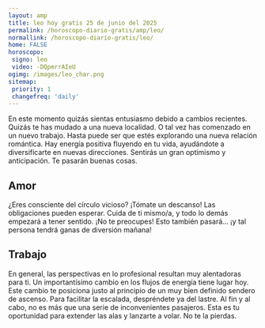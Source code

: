 ```yaml
---
layout: amp
title: leo hoy gratis 25 de junio del 2025 
permalink: /horoscopo-diario-gratis/amp/leo/
normallink: /horoscopo-diario-gratis/leo/
home: FALSE
horoscopo:
 signo: leo
 video: -DQpmrrAIeU
ogimg: /images/leo_char.png
sitemap:
 priority: 1
 changefreq: 'daily'
---
```



En este momento quizás sientas entusiasmo debido a cambios recientes. Quizás te has mudado a una nueva localidad. O tal vez has comenzado en un nuevo trabajo. Hasta puede ser que estés explorando una nueva relación romántica. Hay energía positiva fluyendo en tu vida, ayudándote a diversificarte en nuevas direcciones. Sentirás un gran optimismo y anticipación. Te pasarán buenas cosas.

## Amor

¿Eres consciente del círculo vicioso? ¡Tómate un descanso! Las obligaciones pueden esperar. Cuida de ti mismo/a, y todo lo demás empezará a tener sentido. ¡No te preocupes! Esto también pasará... ¡y tal persona tendrá ganas de diversión mañana!

## Trabajo

En general, las perspectivas en lo profesional resultan muy alentadoras para ti. Un importantísimo cambio en los flujos de energía tiene lugar hoy. Este cambio te posiciona justo al principio de un muy bien definido sendero de ascenso. Para facilitar la escalada, despréndete ya del lastre. Al fin y al cabo, no es más que una serie de inconvenientes pasajeros. Esta es tu oportunidad para extender las alas y lanzarte a volar. No te la pierdas.